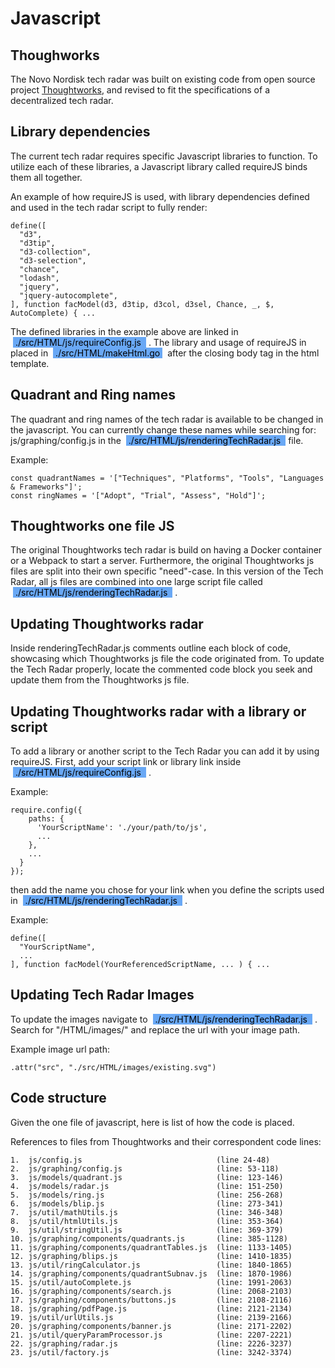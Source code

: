 # Javascript

## Thoughworks 
The Novo Nordisk tech radar was built on existing code from open source project [Thoughtworks](https://github.com/thoughtworks/build-your-own-radar/), and revised to fit the specifications of a decentralized tech radar.

## Library dependencies
The current tech radar requires specific Javascript libraries to function. To utilize each of these libraries, a Javascript library called requireJS binds them all together.

An example of how requireJS is used, with library dependencies defined and used in the tech radar script to fully render:

```
define([
  "d3",
  "d3tip",
  "d3-collection",
  "d3-selection",
  "chance",
  "lodash",
  "jquery",
  "jquery-autocomplete",
], function facModel(d3, d3tip, d3col, d3sel, Chance, _, $, AutoComplete) { ...
```

The defined libraries in the example above are linked in <mark style="background-color: #69a8f5; margin:0 4px; padding: 0 4px"> ./src/HTML/js/requireConfig.js </mark>. The library and usage of requireJS in placed in <mark style="background-color: #69a8f5; margin:0 4px; padding: 0 4px"> ./src/HTML/makeHtml.go</mark> after the closing body tag in the html template.


## Quadrant and Ring names
The quadrant and ring names of the tech radar is available to be changed in the javascript. You can currently change these names while searching for: js/graphing/config.js in the <mark style="background-color: #69a8f5; margin:0 4px; padding: 0 4px"> ./src/HTML/js/renderingTechRadar.js </mark> file.

Example:
```
const quadrantNames = '["Techniques", "Platforms", "Tools", "Languages & Frameworks"]';
const ringNames = '["Adopt", "Trial", "Assess", "Hold"]';
```

## Thoughtworks one file JS
The original Thoughtworks tech radar is build on having a Docker container or a Webpack to start a server. Furthermore, the original Thoughtworks js files are split into their own specific "need"-case. In this version of the Tech Radar, all js files are combined into one large script file called <mark style="background-color: #69a8f5; margin:0 4px; padding: 0 4px"> ./src/HTML/js/renderingTechRadar.js </mark>.

## Updating Thoughtworks radar
Inside renderingTechRadar.js comments outline each block of code, showcasing which Thoughtworks js file the code originated from. To update the Tech Radar properly, locate the commented code block you seek and update them from the Thoughtworks js file.

## Updating Thoughtworks radar with a library or script
To add a library or another script to the Tech Radar you can add it by using requireJS. First, add your script link or library link inside <mark style="background-color: #69a8f5; margin:0 4px; padding: 0 4px"> ./src/HTML/js/requireConfig.js </mark>.

Example:
```
require.config({
    paths: {
      'YourScriptName': './your/path/to/js',
      ...  
    },
    ...
  }
});
```

then add the name you chose for your link when you define the scripts used in <mark style="background-color: #69a8f5; margin:0 4px; padding: 0 4px"> ./src/HTML/js/renderingTechRadar.js </mark>.

Example:
```
define([
  "YourScriptName",
  ...
], function facModel(YourReferencedScriptName, ... ) { ...
```

## Updating Tech Radar Images
To update the images navigate to <mark style="background-color: #69a8f5; margin:0 4px; padding: 0 4px"> ./src/HTML/js/renderingTechRadar.js </mark>. Search for "/HTML/images/" and replace the url with your image path.

Example image url path: 
```
.attr("src", "./src/HTML/images/existing.svg")
```

## Code structure
Given the one file of javascript, here is list of how the code is placed. 

References to files from Thoughtworks and their correspondent code lines:

```
1.  js/config.js                              (line 24-48) 
2.  js/graphing/config.js                     (line: 53-118)
3.  js/models/quadrant.js                     (line: 123-146)
4.  js/models/radar.js                        (line: 151-250)
5.  js/models/ring.js                         (line: 256-268)
6.  js/models/blip.js                         (line: 273-341)
7.  js/util/mathUtils.js                      (line: 346-348)
8.  js/util/htmlUtils.js                      (line: 353-364)
9.  js/util/stringUtil.js                     (line: 369-379)
10. js/graphing/components/quadrants.js       (line: 385-1128)
11. js/graphing/components/quadrantTables.js  (line: 1133-1405)
12. js/graphing/blips.js                      (line: 1410-1835)
13. js/util/ringCalculator.js                 (line: 1840-1865)
14. js/graphing/components/quadrantSubnav.js  (line: 1870-1986)
15. js/util/autoComplete.js                   (line: 1991-2063)
16. js/graphing/components/search.js          (line: 2068-2103)
17. js/graphing/components/buttons.js         (line: 2108-2116)
18. js/graphing/pdfPage.js                    (line: 2121-2134)
19. js/util/urlUtils.js                       (line: 2139-2166)
20. js/graphing/components/banner.js          (line: 2171-2202)
21. js/util/queryParamProcessor.js            (line: 2207-2221)
22. js/graphing/radar.js                      (line: 2226-3237)
23. js/util/factory.js                        (line: 3242-3374)
```